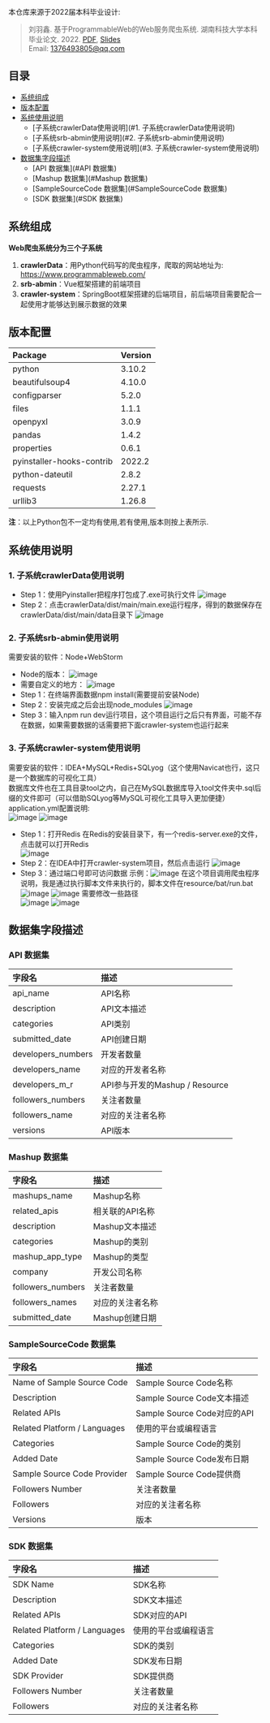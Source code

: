 本仓库来源于2022届本科毕业设计:
> 刘羽鑫. 基于ProgrammableWeb的Web服务爬虫系统. 湖南科技大学本科毕业论文. 2022. [PDF](2022_本科毕业论文_刘羽鑫.pdf), [Slides](2022_答辩PPT_刘羽鑫.pdf)  
> Email: 1376493805@qq.com
## 目录
- [系统组成](#系统组成)
- [版本配置](#版本配置)
- [系统使用说明](#系统使用说明)
  - [子系统crawlerData使用说明](#1. 子系统crawlerData使用说明)
  - [子系统srb-abmin使用说明](#2. 子系统srb-abmin使用说明)
  - [子系统crawler-system使用说明](#3. 子系统crawler-system使用说明)
- [数据集字段描述](#数据集字段描述)
  - [API 数据集](#API 数据集)
  - [Mashup 数据集](#Mashup 数据集)
  - [SampleSourceCode 数据集](#SampleSourceCode 数据集)
  - [SDK 数据集](#SDK 数据集)
 
## <span id=" ">系统组成</span>
**Web爬虫系统分为三个子系统**
1. **crawlerData**：用Python代码写的爬虫程序，爬取的网站地址为: <https://www.programmableweb.com/>
2. **srb-abmin**：Vue框架搭建的前端项目
3. **crawler-system**：SpringBoot框架搭建的后端项目，前后端项目需要配合一起使用才能够达到展示数据的效果

## <span id=" ">版本配置</span>
| Package | Version | 
| :-----| :----- | 
| python | 3.10.2 | 
|beautifulsoup4| 4.10.0|
|configparser| 5.2.0|
|files| 1.1.1|
|openpyxl| 3.0.9|
|pandas| 1.4.2|
|properties| 0.6.1|
|pyinstaller-hooks-contrib|2022.2|
|python-dateutil|2.8.2|
|requests|2.27.1|
|urllib3|1.26.8|

**注**：以上Python包不一定均有使用,若有使用,版本则按上表所示.

## <span id=" ">系统使用说明</span>
### <span id=" ">1. 子系统crawlerData使用说明</span>
- Step 1：使用Pyinstaller把程序打包成了.exe可执行文件
 ![image](https://user-images.githubusercontent.com/68261447/172369104-2d2526a9-ca74-464f-ba0e-5a5383ccd3c7.png)
- Step 2：点击crawlerData/dist/main/main.exe运行程序，得到的数据保存在crawlerData/dist/main/data目录下
 ![image](https://user-images.githubusercontent.com/68261447/172370369-b27f4105-45b3-4ccb-856d-f63f411b8167.png)

### <span id=" ">2. 子系统srb-abmin使用说明</span>
 需要安装的软件：Node+WebStorm  
- Node的版本：
![image](https://user-images.githubusercontent.com/68261447/171337406-1a096250-4ba8-4c4b-bc1e-878504d122de.png)
- 需要自定义的地方：
![image](https://user-images.githubusercontent.com/68261447/171337805-ca6e31eb-25ac-453b-bc99-b29a922a06c1.png)
- Step 1：在终端界面数据npm install(需要提前安装Node)
- Step 2：安装完成之后会出现node_modules
![image](https://user-images.githubusercontent.com/68261447/171338401-8214a416-3b43-48de-9afd-20d224a64c35.png)
- Step 3：输入npm run dev运行项目，这个项目运行之后只有界面，可能不存在数据，如果需要数据的话需要把下面crawler-system也运行起来

### <span id=" ">3. 子系统crawler-system使用说明</span>
 需要安装的软件：IDEA+MySQL+Redis+SQLyog（这个使用Navicat也行，这只是一个数据库的可视化工具）    
 数据库文件也在工具目录tool之内，自己在MySQL数据库导入tool文件夹中.sql后缀的文件即可（可以借助SQLyog等MySQL可视化工具导入更加便捷）  
 application.yml配置说明:  
  ![image](https://user-images.githubusercontent.com/68261447/171333984-d9537e77-eec2-46ad-bc13-85969324e45f.png)
  ![image](https://user-images.githubusercontent.com/68261447/171334158-6482d95c-ddd6-428d-ab55-989db6b69888.png)
- Step 1：打开Redis
  在Redis的安装目录下，有一个redis-server.exe的文件，点击就可以打开Redis  
![image](https://user-images.githubusercontent.com/68261447/171334268-0b7e05d6-01a8-49c4-b6d8-2056634f4faf.png)
- Step 2：在IDEA中打开crawler-system项目，然后点击运行
![image](https://user-images.githubusercontent.com/68261447/171334196-66f8a8a3-d9d7-4995-8846-2ea8facd5e96.png)
- Step 3：通过端口号即可访问数据
  示例：![image](https://user-images.githubusercontent.com/68261447/171336246-a0456111-51a5-4dab-9c2f-93ef01582fd4.png)
  在这个项目调用爬虫程序说明，我是通过执行脚本文件来执行的，脚本文件在resource/bat/run.bat    
  ![image](https://user-images.githubusercontent.com/68261447/171336438-fa25c2a6-13ff-49d7-92ed-53fd890d34f1.png)
  ![image](https://user-images.githubusercontent.com/68261447/171336514-3ad39aac-9ebd-406b-910f-78d5cb6daac3.png)
  需要修改一些路径  
  ![image](https://user-images.githubusercontent.com/68261447/171336690-63a6ed24-7802-455c-9366-5664a93cc685.png)
  ![image](https://user-images.githubusercontent.com/68261447/171336807-efe5d608-7604-4bfa-9ede-4a148196d031.png)

## <span id=" ">数据集字段描述</span>
### <span id=" ">API 数据集</span>
|  字段名 | 描述 |
|  :----  | :----  |
| api_name | API名称 |
| description | API文本描述 |
| categories | API类别 |
| submitted_date | API创建日期 |
| developers_numbers | 开发者数量 |
| developers_name | 对应的开发者名称 |
| developers_m_r | API参与开发的Mashup / Resource |
| followers_numbers | 关注者数量 |
| followers_name | 对应的关注者名称 |
| versions | API版本 |

### <span id=" ">Mashup 数据集</span>
|  字段名 | 描述 |
|  :----  | :----  |
| mashups_name | Mashup名称 |
| related_apis | 相关联的API名称 |
| description | Mashup文本描述 |
| categories | Mashup的类别 |
| mashup_app_type | Mashup的类型 |
| company | 开发公司名称 |
| followers_numbers | 关注者数量 |
| followers_names | 对应的关注者名称 |
| submitted_date | Mashup创建日期 |

### <span id=" ">SampleSourceCode 数据集</span>
|  字段名 | 描述 |
|  :----  | :----  |
| Name of Sample Source Code | Sample Source Code名称 |
| Description | Sample Source Code文本描述 |
| Related APIs | Sample Source Code对应的API |
| Related Platform / Languages | 使用的平台或编程语言 |
| Categories | Sample Source Code的类别 |
| Added Date | Sample Source Code发布日期 |
| Sample Source Code Provider | Sample Source Code提供商 |
| Followers Number | 关注者数量 |
| Followers | 对应的关注者名称 |
| Versions | 版本 |

### <span id=" ">SDK 数据集</span>
|  字段名 | 描述 |
|  :----  | :----  |
| SDK Name | SDK名称 |
| Description | SDK文本描述 |
| Related APIs | SDK对应的API |
| Related Platform / Languages | 使用的平台或编程语言 |
| Categories | SDK的类别 |
| Added Date | SDK发布日期 |
| SDK Provider | SDK提供商 |
| Followers Number | 关注者数量 |
| Followers | 对应的关注者名称 |


